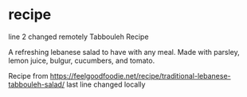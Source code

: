# recipe
line 2 changed remotely
Tabbouleh Recipe

A refreshing lebanese salad to have with any meal. Made with parsley, lemon juice, bulgur, cucumbers, and tomato. 

Recipe from https://feelgoodfoodie.net/recipe/traditional-lebanese-tabbouleh-salad/
last line changed locally